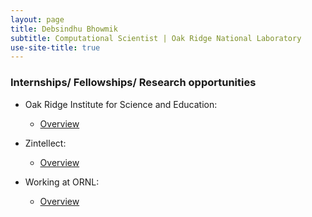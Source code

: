 ```yaml
---
layout: page
title: Debsindhu Bhowmik
subtitle: Computational Scientist | Oak Ridge National Laboratory  
use-site-title: true
---
```


### **Internships/ Fellowships/ Research opportunities**      


- Oak Ridge Institute for Science and Education:     

  - [Overview](https://orise.orau.gov/stem/internships-fellowships-research-opportunities/index.html)    
    
- Zintellect:     

  - [Overview](https://www.zintellect.com/)     

- Working at ORNL: 

  - [Overview](https://jobs.ornl.gov/) 





